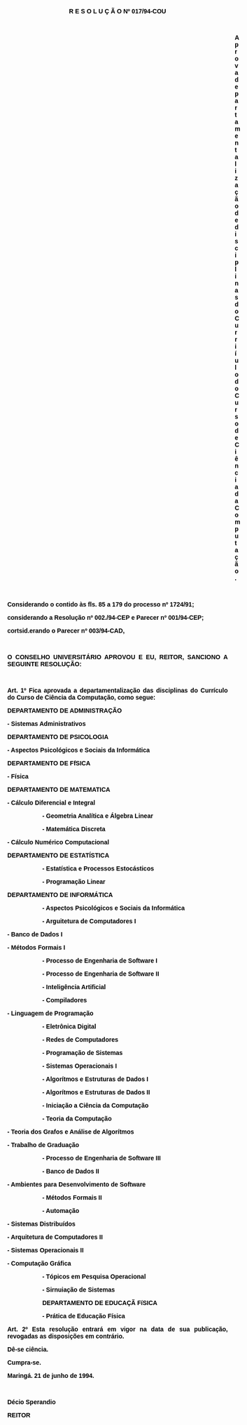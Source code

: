 <BODY TEXT="#000000">

<B><FONT FACE="Arial"><P ALIGN="JUSTIFY"></P>
<P ALIGN="CENTER">R E S O L U &Ccedil; &Atilde; O  Nº 017/94-COU</P>
<P ALIGN="CENTER"></P>
<P ALIGN="CENTER">&nbsp;</P><DIR>
<DIR>
<DIR>
<DIR>
<DIR>
<DIR>
<DIR>
<DIR>
<DIR>
<DIR>
<DIR>
<DIR>
<DIR>

<P ALIGN="JUSTIFY">Aprova departamentaliza&ccedil;&atilde;o de disciplinas do Curri&iacute;ulo do Curso de Ci&ecirc;ncia da Computa&ccedil;&atilde;o</B>.</P>
<P ALIGN="JUSTIFY"></P>
<P ALIGN="JUSTIFY">&nbsp;</P></DIR>
</DIR>
</DIR>
</DIR>
</DIR>
</DIR>
</DIR>
</DIR>
</DIR>
</DIR>
</DIR>
</DIR>
</DIR>

<P ALIGN="JUSTIFY">Considerando o contido &agrave;s fls. 85 a 179 do <B>processo nº 1724/91;</P>
</B><P ALIGN="JUSTIFY">considerando a Resolu&ccedil;&atilde;o nº 002./94-CEP e Parecer nº 001/94-CEP;</P>
<P ALIGN="JUSTIFY">cortsid.erando o Parecer nº 003/94-CAD,</P>
<P ALIGN="JUSTIFY"></P>
<P ALIGN="JUSTIFY">&nbsp;</P>
<P ALIGN="JUSTIFY">O CONSELHO UNIVERSIT&Aacute;RIO APROVOU E EU, REITOR, SANCIONO A SEGUINTE RESOLU&Ccedil;&Atilde;O:</P>
<P ALIGN="JUSTIFY"></P>
<P ALIGN="JUSTIFY">&nbsp;</P>
<B><P ALIGN="JUSTIFY">Art. 1º </B> Fica aprovada a departamentaliza&ccedil;&atilde;o das disciplinas do Curr&iacute;culo do Curso de Ci&ecirc;ncia da Computa&ccedil;&atilde;o, como segue:</P>
<B><P ALIGN="JUSTIFY">DEPARTAMENTO DE ADMINISTRA&Ccedil;&Atilde;O</P>
</B><P ALIGN="JUSTIFY">- Sistemas Administrativos</P>
<B><P ALIGN="JUSTIFY">DEPARTAMENTO DE PSICOLOGIA</P>
</B><P ALIGN="JUSTIFY">- Aspectos Psicol&oacute;gicos e Sociais da Inform&aacute;tica</P>
<B><P ALIGN="JUSTIFY">DEPARTAMENTO DE FfSICA</P>
</B><P ALIGN="JUSTIFY">- F&iacute;sica</P>
<B><P ALIGN="JUSTIFY">DEPARTAMENTO DE MATEMATICA</P>
</B><P ALIGN="JUSTIFY">- C&aacute;lculo Diferencial e Integral</P><DIR>
<DIR>

<P ALIGN="JUSTIFY">- Geometria Anal&iacute;tica e &Aacute;lgebra Linear</P>
<P ALIGN="JUSTIFY">- Matem&aacute;tica Discreta</P></DIR>
</DIR>

<P ALIGN="JUSTIFY">- C&aacute;lculo Num&eacute;rico Computacional</P>
<B><P ALIGN="JUSTIFY">DEPARTAMENTO DE ESTAT&Iacute;STICA</P><DIR>
<DIR>

</B><P ALIGN="JUSTIFY">- Estat&iacute;stica e Processos Estoc&aacute;sticos</P>
<P ALIGN="JUSTIFY">- Programa&ccedil;&atilde;o Linear</P></DIR>
</DIR>

<B><P ALIGN="JUSTIFY">DEPARTAMENTO DE INFORM&Aacute;TICA</P><DIR>
<DIR>

</B><P ALIGN="JUSTIFY">- Aspectos Psicol&oacute;gicos e Sociais da Inform&aacute;tica</P>
<P ALIGN="JUSTIFY">- Arguitetura de Computadores I</P></DIR>
</DIR>

<P ALIGN="JUSTIFY">- Banco de Dados I</P>
<P ALIGN="JUSTIFY">- M&eacute;todos Formais I</P><DIR>
<DIR>

<P ALIGN="JUSTIFY">- Processo de Engenharia de Software I </P>
<P ALIGN="JUSTIFY">- Processo de Engenharia de Software II</P>
<P ALIGN="JUSTIFY">- Intelig&ecirc;ncia Artificial</P>
<P ALIGN="JUSTIFY">- Compiladores</P></DIR>
</DIR>

<P ALIGN="JUSTIFY">- Linguagem de Programa&ccedil;&atilde;o</P><DIR>
<DIR>

<P ALIGN="JUSTIFY">- Eletr&ocirc;nica Digital</P>
<P ALIGN="JUSTIFY">- Redes de Computadores</P>
<P ALIGN="JUSTIFY">-  Programa&ccedil;&atilde;o de Sistemas </P>
<P ALIGN="JUSTIFY">- Sistemas Operacionais I</P>
<P ALIGN="JUSTIFY">- Algor&iacute;tmos e Estruturas de Dados I</P>
<P ALIGN="JUSTIFY">- Algor&iacute;tmos e Estruturas de Dados II</P>
<P ALIGN="JUSTIFY">- Inicia&ccedil;&atilde;o a Ci&ecirc;ncia da Computa&ccedil;&atilde;o</P>
<P ALIGN="JUSTIFY">- Teoria da Computa&ccedil;&atilde;o</P></DIR>
</DIR>

<P ALIGN="JUSTIFY">- Teoria dos Grafos e An&aacute;lise de Algor&iacute;tmos</P>
<P ALIGN="JUSTIFY">- Trabalho de Gradua&ccedil;&atilde;o</P><DIR>
<DIR>

<P ALIGN="JUSTIFY">- Processo de Engenharia de Software III</P>
<P ALIGN="JUSTIFY">- Banco de Dados II</P></DIR>
</DIR>

<P ALIGN="JUSTIFY">- Ambientes para Desenvolvimento de Software</P><DIR>
<DIR>

<P ALIGN="JUSTIFY">- M&eacute;todos Formais II </P>
<P ALIGN="JUSTIFY">- Automa&ccedil;&atilde;o</P></DIR>
</DIR>

<P ALIGN="JUSTIFY">- Sistemas Distribu&iacute;dos</P>
<P ALIGN="JUSTIFY">- Arquitetura de Computadores II</P>
<P ALIGN="JUSTIFY">- Sistemas Operacionais II</P>
<P ALIGN="JUSTIFY">- Computa&ccedil;&atilde;o Gr&aacute;fica</P><DIR>
<DIR>

<P ALIGN="JUSTIFY">- T&oacute;picos em Pesquisa Operacional </P>
<P ALIGN="JUSTIFY">- Sirnuia&ccedil;&atilde;o de Sistemas</P>
<B><P ALIGN="JUSTIFY">DEPARTAMENTO DE EDUCA&Ccedil;&Atilde; F&iacute;SICA</P>
</B><P ALIGN="JUSTIFY"> - Pr&aacute;tica de Educa&ccedil;&atilde;o F&iacute;sica</P></DIR>
</DIR>

<B><P ALIGN="JUSTIFY">Art. 2º</B> Esta resolu&ccedil;&atilde;o entrar&aacute; em vigor na data de sua publica&ccedil;&atilde;o, revogadas as disposi&ccedil;&otilde;es em contr&aacute;rio.</P>
<P ALIGN="JUSTIFY">D&ecirc;-se ci&ecirc;ncia. </P>
<P ALIGN="JUSTIFY">Cumpra-se.</P>
<P ALIGN="JUSTIFY"></P>
<P ALIGN="JUSTIFY">Maring&aacute;. 21 de junho de 1994.</P>
<P ALIGN="JUSTIFY"></P>
<P ALIGN="JUSTIFY">&nbsp;</P>
<P ALIGN="JUSTIFY">D&eacute;cio Sperandio</P>
<B><P ALIGN="JUSTIFY">REITOR</P></B></FONT></BODY>
